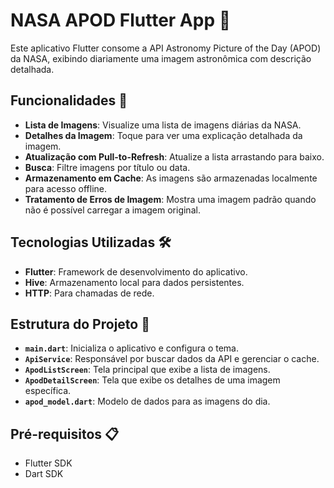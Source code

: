# NASA APOD Flutter App 🚀

Este aplicativo Flutter consome a API Astronomy Picture of the Day (APOD) da NASA, exibindo diariamente uma imagem astronômica com descrição detalhada.

## Funcionalidades 🌟

- **Lista de Imagens**: Visualize uma lista de imagens diárias da NASA.
- **Detalhes da Imagem**: Toque para ver uma explicação detalhada da imagem.
- **Atualização com Pull-to-Refresh**: Atualize a lista arrastando para baixo.
- **Busca**: Filtre imagens por título ou data.
- **Armazenamento em Cache**: As imagens são armazenadas localmente para acesso offline.
- **Tratamento de Erros de Imagem**: Mostra uma imagem padrão quando não é possível carregar a imagem original.

## Tecnologias Utilizadas 🛠️

- **Flutter**: Framework de desenvolvimento do aplicativo.
- **Hive**: Armazenamento local para dados persistentes.
- **HTTP**: Para chamadas de rede.

## Estrutura do Projeto 📂

- **`main.dart`**: Inicializa o aplicativo e configura o tema.
- **`ApiService`**: Responsável por buscar dados da API e gerenciar o cache.
- **`ApodListScreen`**: Tela principal que exibe a lista de imagens.
- **`ApodDetailScreen`**: Tela que exibe os detalhes de uma imagem específica.
- **`apod_model.dart`**: Modelo de dados para as imagens do dia.

## Pré-requisitos 📋

- Flutter SDK
- Dart SDK
